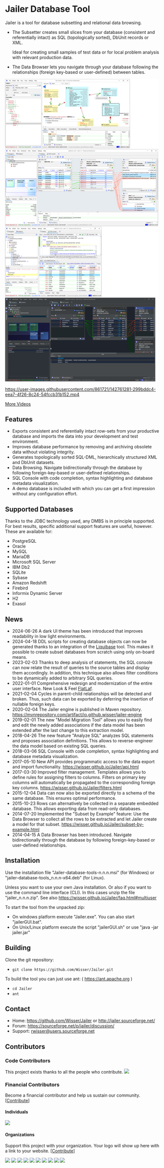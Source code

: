 # Jailer Database Tool

Jailer is a tool for database subsetting and relational data browsing.

 - The Subsetter creates small slices from your database (consistent and referentially intact)
   as SQL (topologically sorted), DbUnit records or XML.
   
   Ideal for creating small samples of test data or for local problem analysis with relevant production data.
   
 - The Data Browser lets you navigate through your database following the relationships (foreign key-based or user-defined) between tables.

<img src="/docs/screenshot.png" width="500" />

https://user-images.githubusercontent.com/861721/142761281-299bddc4-eea7-4f26-8c24-54fccb31b152.mp4

[More Videos](https://wisser.github.io/Jailer/videos.html)

## Features

 - Exports consistent and referentially intact row-sets from your productive database
   and imports the data into your development and test environment.
 - Improves database performance by removing and archiving obsolete data without violating integrity.
 - Generates topologically sorted SQL-DML, hierarchically structured XML and DbUnit datasets.
 - Data Browsing. Navigate bidirectionally through the database by following foreign-key-based or user-defined relationships.
 - SQL Console with code completion, syntax highlighting and database metadata visualization.
 - A demo database is included with which you can get a first impression without any configuration effort.

## Supported Databases

Thanks to the JDBC technology used, any DMBS is in principle supported. For best results, specific additional support features are useful, however. These are available for:

 - PostgreSQL
 - Oracle
 - MySQL
 - MariaDB
 - Microsoft SQL Server
 - IBM Db2
 - SQLite
 - Sybase
 - Amazon Redshift
 - Firebird
 - Informix Dynamic Server
 - H2
 - Exasol

## News

 - 2024-06-26    A dark UI theme has been introduced that improves readability in low light environments.
 - 2024-04-18    DDL scripts for creating database objects can now be generated thanks to an integration of the [Liquibase](https://www.liquibase.com) tool. This makes it possible to create subset databases from scratch using only on-board means.
 - 2023-02-03    Thanks to deep analysis of statements, the SQL console can now relate the result of queries to the source tables and display them accordingly. In addition, this technique also allows filter conditions to be dynamically added to arbitrary SQL queries.
 - 2022-01-01    Comprehensive redesign and modernization of the entire user interface. New Look & Feel [FlatLaf](https://github.com/JFormDesigner/FlatLaf). 
 - 2021-02-04    Cycles in parent-child relationships will be detected and broken. Thus, such data can be exported by deferring the insertion of nullable foreign keys.
 - 2020-02-04    The Jailer engine is published in Maven repository. https://mvnrepository.com/artifact/io.github.wisser/jailer-engine
 - 2019-02-01    The new "Model Migration Tool" allows you to easily find and edit the newly added associations if the data model has been extended after the last change to this extraction model.
 - 2018-04-26    The new feature "Analyze SQL" analyzes SQL statements and proposes association definitions. This allows to reverse-engineer the data model based on existing SQL queries.
 - 2018-03-06    SQL Console with code completion, syntax highlighting and database metadata visualization.
 - 2017-05-10    New API provides programmatic access to the data export and import functionality. https://wisser.github.io/Jailer/api.html
 - 2017-03-30    Improved filter management. Templates allows you to define rules for assigning filters to columns. Filters on primary key columns will automatically be propagated to the corresponding foreign key columns. https://wisser.github.io/Jailer/filters.html
 - 2015-12-04    Data can now also be exported directly to a schema of the same database. This ensures optimal performance.
 - 2015-10-23    Rows can alternatively be collected in a separate embedded database. This allows exporting data from read-only databases.
 - 2014-07-20    Implemented the "Subset by Example" feature: Use the Data Browser to collect all the rows to be extracted and let Jailer create a model for that subset. https://wisser.github.io/Jailer/subset-by-example.html
 - 2014-04-15    A Data Browser has been introduced. Navigate bidirectionally through the database by following foreign-key-based or user-defined relationships.



## Installation

Use the installation file "Jailer-database-tools-n.n.n.msi" (for Windows) or "jailer-database-tools_n.n.n-x64.deb" (for Linux).

Unless you want to use your own Java installation. Or also if you want to use the command line interface (CLI). In this cases unzip the file "jailer_n.n.n.zip". See also <a href="https://wisser.github.io/Jailer/faq.html#multiuser">https://wisser.github.io/Jailer/faq.html#multiuser</a>

To start the tool from the unpacked zip:

  - On windows platform execute "Jailer.exe". You can also start "jailerGUI.bat".
  - On Unix/Linux platform execute the script "jailerGUI.sh" or use "java -jar jailer.jar"


## Building

Clone the git repository:

* `git clone https://github.com/Wisser/Jailer.git`

To build the tool you can just use ant: ( https://ant.apache.org )

* `cd Jailer`
* `ant`


## Contact
 - Home:    https://github.com/Wisser/Jailer or http://jailer.sourceforge.net/
 - Forum:   https://sourceforge.net/p/jailer/discussion/
 - Support: rwisser@users.sourceforge.net


## Contributors

### Code Contributors

This project exists thanks to all the people who contribute.
<a href="https://github.com/Wisser/Jailer/graphs/contributors"><img src="https://opencollective.com/Jailer/contributors.svg?width=890&button=false" /></a>

### Financial Contributors

Become a financial contributor and help us sustain our community. [[Contribute](https://opencollective.com/Jailer/contribute)]

#### Individuals

<a href="https://opencollective.com/Jailer"><img src="https://opencollective.com/Jailer/individuals.svg?width=890"></a>

#### Organizations

Support this project with your organization. Your logo will show up here with a link to your website. [[Contribute](https://opencollective.com/Jailer/contribute)]

<a href="https://opencollective.com/Jailer/organization/0/website"><img src="https://opencollective.com/Jailer/organization/0/avatar.svg"></a>
<a href="https://opencollective.com/Jailer/organization/1/website"><img src="https://opencollective.com/Jailer/organization/1/avatar.svg"></a>
<a href="https://opencollective.com/Jailer/organization/2/website"><img src="https://opencollective.com/Jailer/organization/2/avatar.svg"></a>
<a href="https://opencollective.com/Jailer/organization/3/website"><img src="https://opencollective.com/Jailer/organization/3/avatar.svg"></a>
<a href="https://opencollective.com/Jailer/organization/4/website"><img src="https://opencollective.com/Jailer/organization/4/avatar.svg"></a>
<a href="https://opencollective.com/Jailer/organization/5/website"><img src="https://opencollective.com/Jailer/organization/5/avatar.svg"></a>
<a href="https://opencollective.com/Jailer/organization/6/website"><img src="https://opencollective.com/Jailer/organization/6/avatar.svg"></a>
<a href="https://opencollective.com/Jailer/organization/7/website"><img src="https://opencollective.com/Jailer/organization/7/avatar.svg"></a>
<a href="https://opencollective.com/Jailer/organization/8/website"><img src="https://opencollective.com/Jailer/organization/8/avatar.svg"></a>
<a href="https://opencollective.com/Jailer/organization/9/website"><img src="https://opencollective.com/Jailer/organization/9/avatar.svg"></a>
